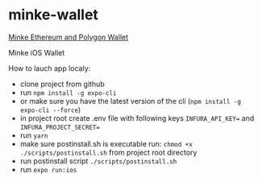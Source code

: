 # minke-wallet

[Minke Ethereum and Polygon Wallet](https://www.minke.app/)

Minke iOS Wallet

How to lauch app localy:

-   clone project from github
-   run `npm install -g expo-cli`
-   or make sure you have the latest version of the cli (`npm install -g expo-cli --force`)
-   in project root create .env file with following keys `INFURA_API_KEY=` and `INFURA_PROJECT_SECRET=`
-   run `yarn`
-   make sure postinstall.sh is executable run: `chmod +x ./scripts/postinstall.sh` from project root directory
-   run postinstall script `./scripts/postinstall.sh`
-   run `expo run:ios`
